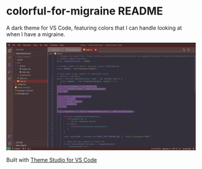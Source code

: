 # colorful-for-migraine README

A dark theme for VS Code, featuring colors that I can handle looking at when I have a migraine.

![example of theme](./images/colorful-example.png)

Built with [Theme Studio for VS Code](https://themes.vscode.one/)
